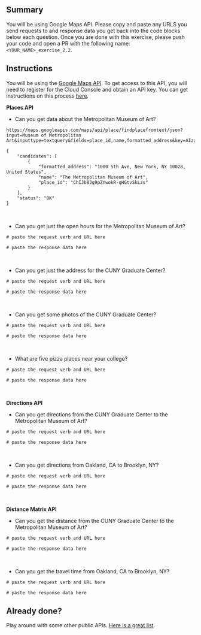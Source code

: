## Summary
You will be using Google Maps API. Please copy and paste any URLS you send requests to and response data you get back into the code blocks below each question. Once you are done with this exercise, please push your code and open a PR with the following name: `<YOUR_NAME>_exercise_2.2`.

## Instructions
You will be using the [Google Maps API](https://developers.google.com/maps/documentation). To get access to this API, you will need to register for the Cloud Console and obtain an API key. You can get instructions on this process [here](https://developers.google.com/maps/gmp-get-started).


**Places API**

- Can you get data about the Metropolitan Museum of Art?
```
https://maps.googleapis.com/maps/api/place/findplacefromtext/json?input=Museum of Metropolitan Art&inputtype=textquery&fields=place_id,name,formatted_address&key=AIzaSyB_qbjwcLagyna7J6zK7Y3s0NErk90I360
```
```
{
    "candidates": [
        {
            "formatted_address": "1000 5th Ave, New York, NY 10028, United States",
            "name": "The Metropolitan Museum of Art",
            "place_id": "ChIJb8Jg9pZYwokR-qHGtvSkLzs"
        }
    ],
    "status": "OK"
}
```
<br>

- Can you get just the open hours for the Metropolitan Museum of Art?
```
# paste the request verb and URL here
```
```
# paste the response data here
```
<br>

- Can you get just the address for the CUNY Graduate Center?
```
# paste the request verb and URL here
```
```
# paste the response data here
```
<br>

- Can you get some photos of the CUNY Graduate Center?
```
# paste the request verb and URL here
```
```
# paste the response data here
```
<br>

- What are five pizza places near your college?
```
# paste the request verb and URL here
```
```
# paste the response data here
```
<br>

**Directions API**
- Can you get directions from the CUNY Graduate Center to the Metropolitan Museum of Art?
```
# paste the request verb and URL here
```
```
# paste the response data here
```
<br>

- Can you get directions from Oakland, CA to Brooklyn, NY?
```
# paste the request verb and URL here
```
```
# paste the response data here
```
<br>

**Distance Matrix API**
- Can you get the distance from the CUNY Graduate Center to the Metropolitan Museum of Art?
```
# paste the request verb and URL here
```
```
# paste the response data here
```
<br>

- Can you get the travel time from Oakland, CA to Brooklyn, NY?
```
# paste the request verb and URL here
```
```
# paste the response data here
```

## Already done?
Play around with some other public APIs. [Here is a great list](https://github.com/public-apis/public-apis).
